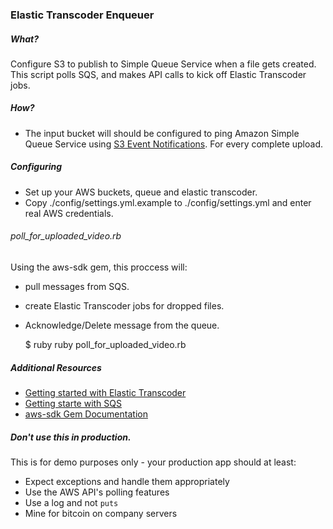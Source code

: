 ### Elastic Transcoder Enqueuer

##### What?

Configure S3 to publish to Simple Queue Service when a file gets created.
This script polls SQS, and makes API calls to kick off Elastic Transcoder jobs.

##### How?

* The input bucket will should be configured to ping Amazon Simple Queue Service using
[S3 Event Notifications](http://docs.aws.amazon.com/AmazonS3/latest/dev/NotificationHowTo.html).
For every complete upload.

##### Configuring

* Set up your AWS buckets, queue and elastic transcoder.
* Copy ./config/settings.yml.example to ./config/settings.yml and enter real AWS credentials.

###### poll_for_uploaded_video.rb

Using the aws-sdk gem, this proccess will:

* pull messages from SQS.
* create Elastic Transcoder jobs for dropped files.
* Acknowledge/Delete message from the queue.

  $ ruby ruby poll_for_uploaded_video.rb

##### Additional  Resources

* [Getting started with Elastic Transcoder](https://www.youtube.com/watch?v=wSYHdt1TJVQ)
* [Getting starte with SQS](https://www.youtube.com/watch?v=-XGm2VyNV4E)
* [aws-sdk Gem Documentation](http://docs.aws.amazon.com/sdkforruby/api/index.html)

##### Don't use this in production.

This is for demo purposes only - your production app should at least:

* Expect exceptions and handle them appropriately
* Use the AWS API's polling features
* Use a log and not `puts`
* Mine for bitcoin on company servers
